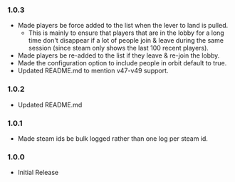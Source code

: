 ### 1.0.3

- Made players be force added to the list when the lever to land is pulled.
  - This is mainly to ensure that players that are in the lobby for a long time don't disappear if a lot of people join & leave during the same session (since steam only shows the last 100 recent players).
- Made players be re-added to the list if they leave & re-join the lobby.
- Made the configuration option to include people in orbit default to true.
- Updated README.md to mention v47-v49 support.

### 1.0.2

- Updated README.md

### 1.0.1

- Made steam ids be bulk logged rather than one log per steam id.

### 1.0.0

- Initial Release
